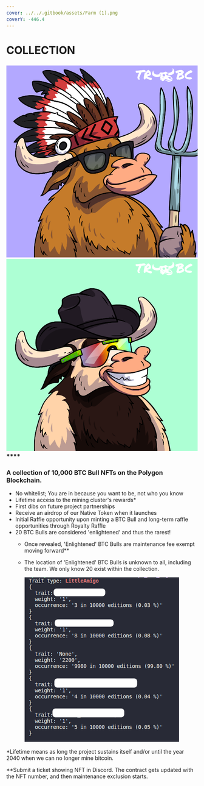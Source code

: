 ```yaml
---
cover: ../../.gitbook/assets/Farm (1).png
coverY: -446.4
---
```


# COLLECTION

### ****![](../../.gitbook/assets/47.png)****![](../../.gitbook/assets/62.png)****

### **A collection of 10,000 BTC Bull NFTs on the Polygon Blockchain.**&#x20;

* No whitelist; You are in because you want to be, not who you know
* Lifetime access to the mining cluster's rewards\*
* First dibs on future project partnerships
* Receive an airdrop of our Native Token when it launches
* Initial Raffle opportunity upon minting a BTC Bull and long-term raffle opportunities through Royalty Raffle
* &#x20;20 BTC Bulls are considered 'enlightened' and thus the rarest!&#x20;
  * Once revealed, 'Enlightened' BTC Bulls are maintenance fee exempt moving forward\*\* &#x20;
  *   The location of 'Enlightened' BTC Bulls is unknown to all, including the team. We only know 20 exist within the collection.

      <img src="../../.gitbook/assets/image.png" alt="" data-size="original">

\*Lifetime means as long the project sustains itself and/or until the year 2040 when we can no longer mine bitcoin.  &#x20;

\*\*Submit a ticket showing NFT in Discord. The contract gets updated with the NFT number, and then maintenance exclusion starts.&#x20;

